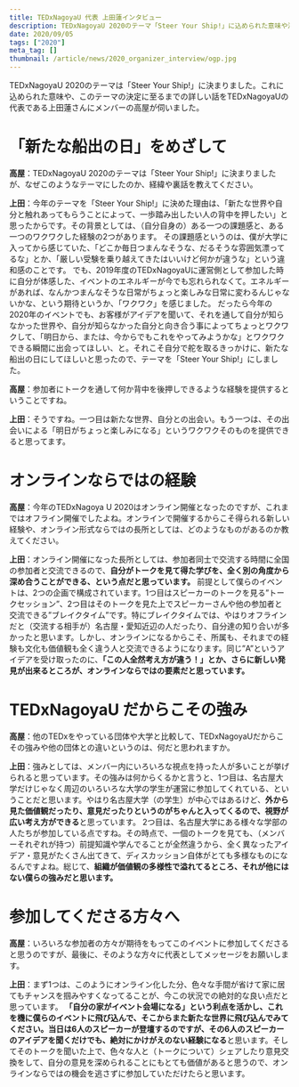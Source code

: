 ```yaml
---
title: TEDxNagoyaU 代表 上田蓮インタビュー
description: TEDxNagoyaU 2020のテーマ「Steer Your Ship!」に込められた意味や決定に至るまでの経緯を代表へインタビューしました！
date: 2020/09/05
tags: ["2020"]
meta_tag: []
thumbnail: /article/news/2020_organizer_interview/ogp.jpg
---
```


TEDxNagoyaU 2020のテーマは「Steer Your Ship!」に決まりました。これに込められた意味や、このテーマの決定に至るまでの詳しい話をTEDxNagoyaUの代表である上田蓮さんにメンバーの高屋が伺いました。

# 「新たな船出の日」をめざして

**高屋**：TEDxNagoyaU 2020のテーマは「Steer Your Ship!」に決まりましたが、なぜこのようなテーマにしたのか、経緯や裏話を教えてください。

**上田**：今年のテーマを「Steer Your Ship!」に決めた理由は、「新たな世界や自分と触れあってもらうことによって、一歩踏み出したい人の背中を押したい」と思ったからです。その背景としては、（自分自身の）ある一つの課題感と、ある一つのワクワクした経験の2つがあります。
その課題感というのは、僕が大学に入ってから感じていた、「どこか毎日つまんなそうな、だるそうな雰囲気漂ってるな」とか、「厳しい受験を乗り越えてきたはいいけど何かが違うな」という違和感のことです。
でも、2019年度のTEDxNagoyaUに運営側として参加した時に自分が体感した、イベントのエネルギーが今でも忘れられなくて。エネルギーがあれば、なんかつまんなそうな日常がちょっと楽しみな日常に変わるんじゃないかな、という期待というか、「ワクワク」を感じました。
だったら今年の2020年のイベントでも、お客様がアイデアを聞いて、それを通して自分が知らなかった世界や、自分が知らなかった自分と向き合う事によってちょっとワクワクして、「明日から、または、今からでもこれをやってみようかな」とワクワクできる瞬間に出会ってほしい、と。それこそ自分で舵を取るきっかけに、新たな船出の日にしてほしいと思ったので、テーマを「Steer Your Ship!」にしました。

**高屋**：参加者にトークを通して何か背中を後押しできるような経験を提供するということですね。

**上田**：そうですね。一つ目は新たな世界、自分との出会い。もう一つは、その出会いによる「明日がちょっと楽しみになる」というワクワクそのものを提供できると思ってます。

# オンラインならではの経験

**高屋**：今年のTEDxNagoya U 2020はオンライン開催となったのですが、これまではオフライン開催でしたよね。オンラインで開催するからこそ得られる新しい経験や、オンライン形式ならではの長所としては、どのようなものがあるのか教えてください。

**上田**：オンライン開催になった長所としては、参加者同士で交流する時間に全国の参加者と交流できるので、**自分がトークを見て得た学びを、全く別の角度から深め合うことができる、という点だと思っています。**
前提として僕らのイベントは、2つの企画で構成されています。1つ目はスピーカーのトークを見る”トークセッション”、2つ目はそのトークを見た上でスピーカーさんや他の参加者と交流できる”ブレイクタイム”です。特にブレイクタイムでは、やはりオフラインだと（交流する相手が）名古屋・愛知近辺の人だったり、自分達の知り合いが多かったと思います。しかし、オンラインになるからこそ、所属も、それまでの経験も文化も価値観も全く違う人と交流できるようになります。同じ”A”というアイデアを受け取ったのに、**「この人全然考え方が違う！」とか、さらに新しい発見が出来るところが、オンラインならではの要素だと思っています。**

# TEDxNagoyaU だからこその強み

**高屋**：他のTEDxをやっている団体や大学と比較して、TEDxNagoyaUだからこその強みや他の団体との違いというのは、何だと思われますか。

**上田**：強みとしては、メンバー内にいろいろな視点を持った人が多いことが挙げられると思っています。その強みは何からくるかと言うと、1つ目は、名古屋大学だけじゃなく周辺のいろいろな大学の学生が運営に参加してくれている、ということだと思います。やはり名古屋大学（の学生）が中心ではあるけど、**外から見た価値観だったり、意見だったりというのがちゃんと入ってくるので、視野が広い考え方ができる**と思っています。
2つ目は、名古屋大学にある様々な学部の人たちが参加している点ですね。その時点で、一個のトークを見ても、（メンバーそれぞれが持つ）前提知識や学んでることが全然違うから、全く異なったアイデア・意見がたくさん出てきて、ディスカッション自体がとても多様なものになるんですよね。総じて、**組織が価値観の多様性で溢れてるところ、それが他にはない僕らの強みだと思います。**

# 参加してくださる方々へ

**高屋**：いろいろな参加者の方々が期待をもってこのイベントに参加してくださると思うのですが、最後に、そのような方々に代表としてメッセージをお願いします。

**上田**：まず1つは、このようにオンライン化した分、色々な手間が省けて家に居てもチャンスを掴みやすくなってることが、今この状況での絶対的な良い点だと思っています。
**「自分の家がイベント会場になる」**という利点を活かし、これを機に僕らのイベントに飛び込んで、そこからまた新たな世界に飛び込んでみてください。当日は6人のスピーカーが登壇するのですが、その**6人のスピーカーのアイデアを聞くだけでも、絶対にかけがえのない経験になる**と思います。そしてそのトークを聞いた上で、色々な人と（トークについて）シェアしたり意見交換をして、自分の意見を深められることにもとても価値があると思うので、オンラインならではの機会を逃さずに参加していただけたらと思います。